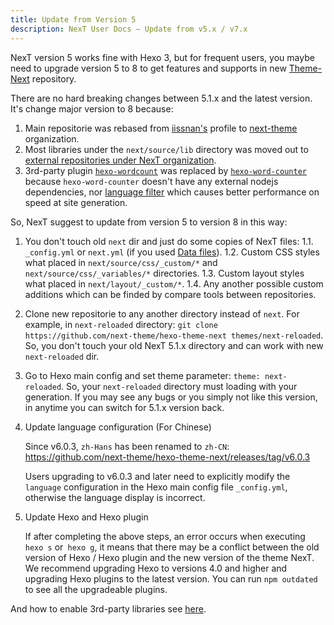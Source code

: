 ```yaml
---
title: Update from Version 5
description: NexT User Docs – Update from v5.x / v7.x
---
```


NexT version 5 works fine with Hexo 3, but for frequent users, you maybe need to upgrade version 5 to 8 to get features and supports in new [Theme-Next](https://github.com/next-theme/hexo-theme-next) repository.

There are no hard breaking changes between 5.1.x and the latest version. It's change major version to 8 because:

1. Main repositorie was rebased from [iissnan's](https://github.com/iissnan/hexo-theme-next) profile to [next-theme](https://github.com/next-theme) organization.
2. Most libraries under the `next/source/lib` directory was moved out to [external repositories under NexT organization](https://github.com/next-theme).
3. 3rd-party plugin [`hexo-wordcount`](https://github.com/willin/hexo-wordcount) was replaced by [`hexo-word-counter`](https://github.com/next-theme/hexo-word-counter) because `hexo-word-counter` doesn't have any external nodejs dependencies, nor [language filter](https://github.com/willin/hexo-wordcount/issues/7) which causes better performance on speed at site generation.

So, NexT suggest to update from version 5 to version 8 in this way:

1. You don't touch old `next` dir and just do some copies of NexT files:
   1.1. `_config.yml` or `next.yml` (if you used [Data files](/docs/getting-started/configuration.html)).
   1.2. Custom CSS styles what placed in `next/source/css/_custom/*` and `next/source/css/_variables/*` directories.
   1.3. Custom layout styles what placed in `next/layout/_custom/*`.
   1.4. Any another possible custom additions which can be finded by compare tools between repositories.
2. Clone new repositorie to any another directory instead of `next`. For example, in `next-reloaded` directory: `git clone https://github.com/next-theme/hexo-theme-next themes/next-reloaded`. So, you don't touch your old NexT 5.1.x directory and can work with new `next-reloaded` dir.
3. Go to Hexo main config and set theme parameter: `theme: next-reloaded`. So, your `next-reloaded` directory must loading with your generation. If you may see any bugs or you simply not like this version, in anytime you can switch for 5.1.x version back.
4. Update language configuration (For Chinese)

    Since v6.0.3, `zh-Hans` has been renamed to `zh-CN`: https://github.com/next-theme/hexo-theme-next/releases/tag/v6.0.3

    Users upgrading to v6.0.3 and later need to explicitly modify the `language` configuration in the Hexo main config file `_config.yml`, otherwise the language display is incorrect.
5. Update Hexo and Hexo plugin

    If after completing the above steps, an error occurs when executing `hexo s` or` hexo g`, it means that there may be a conflict between the old version of Hexo / Hexo plugin and the new version of the theme NexT. We recommend upgrading Hexo to versions 4.0 and higher and upgrading Hexo plugins to the latest version. You can run `npm outdated` to see all the upgradeable plugins.

And how to enable 3rd-party libraries see [here](/docs/getting-started/#Adding-Plugins).
